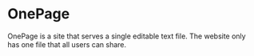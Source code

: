# OnePage

OnePage is a site that serves a single editable text file. The website only has one file that all users can share.
